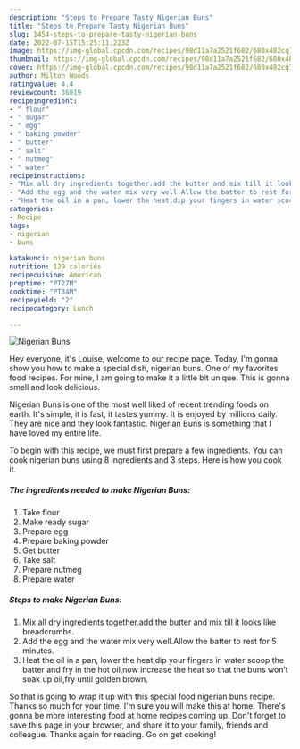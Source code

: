 ```yaml
---
description: "Steps to Prepare Tasty Nigerian Buns"
title: "Steps to Prepare Tasty Nigerian Buns"
slug: 1454-steps-to-prepare-tasty-nigerian-buns
date: 2022-07-15T15:25:11.223Z
image: https://img-global.cpcdn.com/recipes/98d11a7a2521f682/680x482cq70/nigerian-buns-recipe-main-photo.jpg
thumbnail: https://img-global.cpcdn.com/recipes/98d11a7a2521f682/680x482cq70/nigerian-buns-recipe-main-photo.jpg
cover: https://img-global.cpcdn.com/recipes/98d11a7a2521f682/680x482cq70/nigerian-buns-recipe-main-photo.jpg
author: Milton Woods
ratingvalue: 4.4
reviewcount: 36019
recipeingredient:
- " flour"
- " sugar"
- " egg"
- " baking powder"
- " butter"
- " salt"
- " nutmeg"
- " water"
recipeinstructions:
- "Mix all dry ingredients together.add the butter and mix till it looks like breadcrumbs."
- "Add the egg and the water mix very well.Allow the batter to rest for 5 minutes."
- "Heat the oil in a pan, lower the heat,dip your fingers in water scoop the batter and fry in the hot oil,now increase the heat so that the buns won’t soak up oil,fry until golden brown."
categories:
- Recipe
tags:
- nigerian
- buns

katakunci: nigerian buns 
nutrition: 129 calories
recipecuisine: American
preptime: "PT27M"
cooktime: "PT34M"
recipeyield: "2"
recipecategory: Lunch

---
```



![Nigerian Buns](https://img-global.cpcdn.com/recipes/98d11a7a2521f682/680x482cq70/nigerian-buns-recipe-main-photo.jpg)

Hey everyone, it's Louise, welcome to our recipe page. Today, I'm gonna show you how to make a special dish, nigerian buns. One of my favorites food recipes. For mine, I am going to make it a little bit unique. This is gonna smell and look delicious.

Nigerian Buns is one of the most well liked of recent trending foods on earth. It's simple, it is fast, it tastes yummy. It is enjoyed by millions daily. They are nice and they look fantastic. Nigerian Buns is something that I have loved my entire life.




To begin with this recipe, we must first prepare a few ingredients. You can cook nigerian buns using 8 ingredients and 3 steps. Here is how you cook it.

<!--inarticleads1-->

##### The ingredients needed to make Nigerian Buns:

1. Take  flour
1. Make ready  sugar
1. Prepare  egg
1. Prepare  baking powder
1. Get  butter
1. Take  salt
1. Prepare  nutmeg
1. Prepare  water




<!--inarticleads2-->

##### Steps to make Nigerian Buns:

1. Mix all dry ingredients together.add the butter and mix till it looks like breadcrumbs.
1. Add the egg and the water mix very well.Allow the batter to rest for 5 minutes.
1. Heat the oil in a pan, lower the heat,dip your fingers in water scoop the batter and fry in the hot oil,now increase the heat so that the buns won’t soak up oil,fry until golden brown.




So that is going to wrap it up with this special food nigerian buns recipe. Thanks so much for your time. I'm sure you will make this at home. There's gonna be more interesting food at home recipes coming up. Don't forget to save this page in your browser, and share it to your family, friends and colleague. Thanks again for reading. Go on get cooking!
